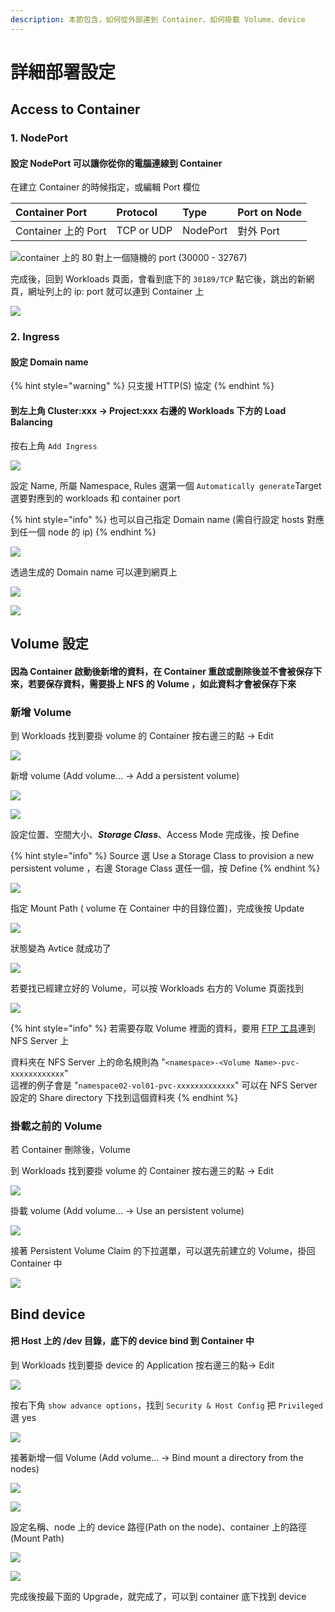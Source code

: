 ```yaml
---
description: 本節包含，如何從外部連到 Container、如何掛載 Volume、device
---
```


# 詳細部署設定

## Access to Container

### 1. NodePort

#### 設定 NodePort 可以讓你從你的電腦連線到 Container

在建立 Container 的時候指定，或編輯 Port 欄位

| Container Port | Protocol | Type | Port on Node |
| :--- | :--- | :--- | :--- |
| Container 上的 Port | TCP or UDP | NodePort | 對外 Port |

![container &#x4E0A;&#x7684; 80 &#x5C0D;&#x4E0A;&#x4E00;&#x500B;&#x96A8;&#x6A5F;&#x7684; port \(30000 - 32767\)](.gitbook/assets/1.png)

完成後，回到 Workloads 頁面，會看到底下的 `30189/TCP` 點它後，跳出的新網頁，網址列上的 ip: port 就可以連到 Container 上

![](.gitbook/assets/image%20%2826%29.png)

### 2. Ingress

#### 設定 Domain name 

{% hint style="warning" %}
只支援 HTTP\(S\) 協定
{% endhint %}

#### 到左上角 Cluster:xxx -&gt; Project:xxx 右邊的 Workloads 下方的 Load Balancing 

按右上角 `Add Ingress`

![](.gitbook/assets/2.PNG)

設定 Name, 所屬 Namespace, Rules 選第一個 `Automatically generate`Target 選要對應到的 workloads 和 container port

{% hint style="info" %}
也可以自己指定 Domain name \(需自行設定 hosts 對應到任一個 node 的 ip\)
{% endhint %}

![](.gitbook/assets/image%20%2822%29.png)

透過生成的 Domain name 可以連到網頁上

![](.gitbook/assets/image%20%286%29.png)

![](.gitbook/assets/image%20%2814%29.png)

## Volume 設定

#### 因為 Container 啟動後新增的資料，在 Container 重啟或刪除後並不會被保存下來，若要保存資料，需要掛上 NFS 的  Volume ，如此資料才會被保存下來

### 新增 Volume

到 Workloads 找到要掛 volume 的 Container 按右邊三的點 -&gt; Edit

![](.gitbook/assets/image%20%2813%29.png)

新增 volume \(Add volume... -&gt; Add a persistent volume\)

![](.gitbook/assets/1.PNG)

![](.gitbook/assets/2%20%281%29.PNG)

設定位置、空間大小、_**Storage Class**_、Access Mode 完成後，按 Define

{% hint style="info" %}
Source 選 Use a Storage Class to provision a new persistent volume ，右邊 Storage Class 選任一個，按 Define
{% endhint %}

![](.gitbook/assets/3%20%281%29.PNG)

指定 Mount Path \( volume 在 Container 中的目錄位置\)，完成後按 Update

![](.gitbook/assets/4%20%281%29.PNG)

 狀態變為 Avtice 就成功了

![](.gitbook/assets/image%20%2818%29.png)

若要找已經建立好的 Volume，可以按 Workloads 右方的 Volume 頁面找到

![](.gitbook/assets/333.png)



{% hint style="info" %}
若需要存取 Volume 裡面的資料，要用 [FTP 工具](https://filezilla-project.org/)連到 NFS Server 上

資料夾在 NFS Server 上的命名規則為 "`<namespace>-<Volume Name>-pvc-xxxxxxxxxxxx`"    
這裡的例子會是 "`namespace02-vol01-pvc-xxxxxxxxxxxxx`" 可以在 NFS Server 設定的 Share directory 下找到這個資料夾
{% endhint %}

### 掛載之前的 Volume

若 Container 刪除後，Volume  

到 Workloads 找到要掛 volume 的 Container 按右邊三的點 -&gt; Edit

![](.gitbook/assets/image%20%2813%29.png)

掛載 volume \(Add volume... -&gt; Use an persistent volume\)

![](.gitbook/assets/image%20%287%29.png)

接著 Persistent Volume Claim 的下拉選單，可以選先前建立的 Volume，掛回 Container 中

![](.gitbook/assets/image%20%2825%29.png)

## Bind device

#### 把 Host 上的 /dev 目錄，底下的 device bind 到 Container 中

到 Workloads 找到要掛 device 的 Application 按右邊三的點-&gt; Edit

![](.gitbook/assets/image%20%2813%29.png)

按右下角 `show advance options`，找到 `Security & Host Config` 把 `Privileged` 選 yes

![](.gitbook/assets/tempsnip%20%285%29.png)

接著新增一個 Volume \(Add volume... -&gt; Bind mount a directory from the nodes\)

![](.gitbook/assets/1.PNG)

![](.gitbook/assets/image%20%2811%29.png)

設定名稱、node 上的 device 路徑\(Path on the node\)、container 上的路徑 \(Mount Path\)

![](.gitbook/assets/image%20%2818%29.png)

![](.gitbook/assets/image%20%2810%29.png)

完成後按最下面的 Upgrade，就完成了，可以到 container 底下找到 device

